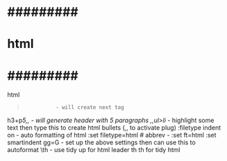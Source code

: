 # ######### #
#    html   #
# ######### #

html
> 				- will create next tag
h3+p*5,,         		- will generate header with 5 paragraphs
,,ul>li*			- highlight some text then type this to create html bullets (,, to activate plug)
:filetype indent on 		- auto formatting of html
:set filetype=html           	# abbrev -  :set ft=html
:set smartindent 
gg=G				- set up the above settings then can use this to autoformat
\th 				- use tidy up for html leader th th for tidy html

